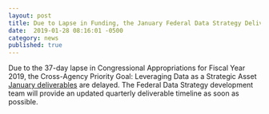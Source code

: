 ```yaml
---
layout: post
title: Due to Lapse in Funding, the January Federal Data Strategy Deliverables are Delayed 
date:  2019-01-28 08:16:01 -0500
category: news
published: true
---
```


Due to the 37-day lapse in Congressional Appropriations for Fiscal Year 2019, the Cross-Agency Priority Goal: Leveraging Data as a Strategic Asset [January deliverables](https://www.performance.gov/CAP/CAP_goal_2.html) are delayed. The Federal Data Strategy development team will provide an updated quarterly deliverable timeline as soon as possible. 
